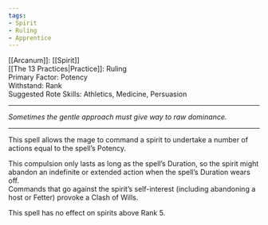 ```yaml
---
tags:
- Spirit
- Ruling
- Apprentice
---
```


[[Arcanum]]: [[Spirit]]\
[[The 13 Practices|Practice]]: Ruling\
Primary Factor: Potency\
Withstand: Rank\
Suggested Rote Skills: Athletics, Medicine, Persuasion

---

_Sometimes the gentle approach must give way to raw dominance._

---

This spell allows the mage to command a spirit to undertake a number of actions equal to the spell’s Potency.

This compulsion only lasts as long as the spell’s Duration, so the spirit might abandon an indefinite or extended action when the spell’s Duration wears off.\
Commands that go against the spirit’s self-interest (including abandoning a host or Fetter) provoke a Clash of Wills.

This spell has no effect on spirits above Rank 5.